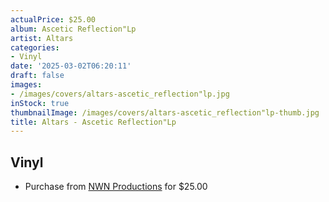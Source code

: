 ```yaml
---
actualPrice: $25.00
album: Ascetic Reflection"Lp
artist: Altars
categories:
- Vinyl
date: '2025-03-02T06:20:11'
draft: false
images:
- /images/covers/altars-ascetic_reflection"lp.jpg
inStock: true
thumbnailImage: /images/covers/altars-ascetic_reflection"lp-thumb.jpg
title: Altars - Ascetic Reflection"Lp
---
```


## Vinyl
* Purchase from [NWN Productions](http://shop.nwnprod.com/index.php?route=product/product&path=75&product_id=59334&sort=pd.name&order=ASC) for $25.00
